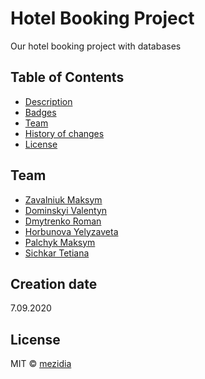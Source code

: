 # Hotel Booking Project
Our hotel booking project with databases

## Table of Contents

- [Description](#description)
- [Badges](#badges)
- [Team](#team)
- [History of changes](https://github.com/mezidia/hotel-booking/blob/master/CHANGELOG.md)
- [License](#license)

## Team

- [Zavalniuk Maksym](https://github.com/mezgoodle)
- [Dominskyi Valentyn](https://github.com/VsIG-official)
- [Dmytrenko Roman](https://github.com/Dmytrenko-Roman)
- [Horbunova Yelyzaveta](https://github.com/lizardlynx)
- [Palchyk Maksym](https://github.com/La7rodectus)
- [Sichkar Tetiana](https://github.com/fhrr-sht)

## Creation date
7.09.2020

## License
MIT © [mezidia](https://github.com/mezidia)
